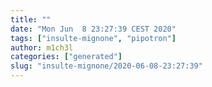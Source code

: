 ```yaml
---
title: ""
date: "Mon Jun  8 23:27:39 CEST 2020"
tags: ["insulte-mignone", "pipotron"]
author: m1ch3l
categories: ["generated"]
slug: "insulte-mignone/2020-06-08-23:27:39"
---
```



